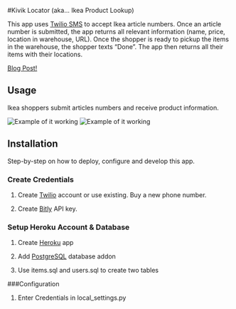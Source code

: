 #Kivik Locator (aka... Ikea Product Lookup)

This app uses [Twilio SMS](http://twilio.com/) to accept Ikea article numbers. Once an article number is submitted, the app returns all relevant information (name, price, location in warehouse, URL). Once the shopper is ready to pickup the items in the warehouse, the shopper texts “Done”. The app then returns all their items with their locations. <br>

[Blog Post!](hhttps://www.twilio.com/blog/2012/11/kivik-finder-a-twilio-interns-ikea-hack.html)

## Usage
Ikea shoppers submit articles numbers and receive product information. 

![Example of it
working](https://raw.github.com/mauerbac/twilio-ikea-lookup/master/images/screenshot1.png)
![Example of it
working](https://raw.github.com/mauerbac/twilio-ikea-lookup/master/images/screenshot2.png)

## Installation

Step-by-step on how to deploy, configure and develop this app.

### Create Credentials

1) Create [Twilio](http://twilio.com/) account or use existing. Buy a new phone number. 

2) Create [Bitly](http://bitly.com/a/your_api_key) API key.

### Setup Heroku Account & Database

1) Create [Heroku](http://www.heroku.com/) app

2) Add [PostgreSQL](https://postgres.heroku.com/) database addon

3) Use items.sql and users.sql to create two tables

###Configuration 

1) Enter Credentials in local_settings.py
